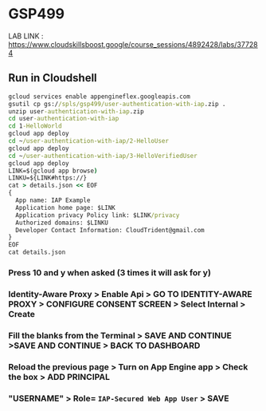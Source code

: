 # GSP499

LAB LINK : https://www.cloudskillsboost.google/course_sessions/4892428/labs/377284

## Run in Cloudshell

```cmd
gcloud services enable appengineflex.googleapis.com
gsutil cp gs://spls/gsp499/user-authentication-with-iap.zip .
unzip user-authentication-with-iap.zip
cd user-authentication-with-iap
cd 1-HelloWorld
gcloud app deploy
cd ~/user-authentication-with-iap/2-HelloUser
gcloud app deploy
cd ~/user-authentication-with-iap/3-HelloVerifiedUser
gcloud app deploy
LINK=$(gcloud app browse)
LINKU=${LINK#https://}
cat > details.json << EOF
{
  App name: IAP Example
  Application home page: $LINK
  Application privacy Policy link: $LINK/privacy
  Authorized domains: $LINKU
  Developer Contact Information: CloudTrident@gmail.com
}
EOF
cat details.json
```

### Press 10 and y when asked (3 times it will ask for y)

### Identity-Aware Proxy > Enable Api > GO TO IDENTITY-AWARE PROXY > CONFIGURE CONSENT SCREEN > Select Internal > Create

### Fill the blanks from the Terminal > SAVE AND CONTINUE >SAVE AND CONTINUE > BACK TO DASHBOARD

### Reload the previous page > Turn on App Engine app > Check the box > ADD PRINCIPAL

### "USERNAME" > Role= `IAP-Secured Web App User` > SAVE
